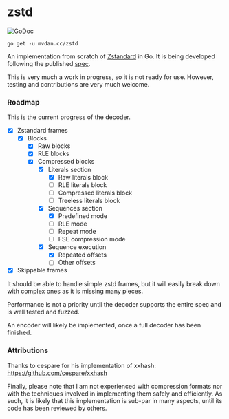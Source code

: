 # zstd

[![GoDoc](https://godoc.org/mvdan.cc/zstd?status.svg)](https://godoc.org/mvdan.cc/zstd)

	go get -u mvdan.cc/zstd

An implementation from scratch of [Zstandard] in Go. It is being
developed following the published [spec].

This is very much a work in progress, so it is not ready for use.
However, testing and contributions are very much welcome.

### Roadmap

This is the current progress of the decoder.

- [x] Zstandard frames
  - [x] Blocks
    - [x] Raw blocks
    - [x] RLE blocks
    - [x] Compressed blocks
      - [x] Literals section
        - [x] Raw literals block
        - [ ] RLE literals block
        - [ ] Compressed literals block
        - [ ] Treeless literals block
      - [x] Sequences section
        - [x] Predefined mode
        - [ ] RLE mode
        - [ ] Repeat mode
        - [ ] FSE compression mode
      - [x] Sequence execution
        - [x] Repeated offsets
        - [ ] Other offsets
- [x] Skippable frames

It should be able to handle simple zstd frames, but it will easily break
down with complex ones as it is missing many pieces.

Performance is not a priority until the decoder supports the entire spec
and is well tested and fuzzed.

An encoder will likely be implemented, once a full decoder has been
finished.

### Attributions

Thanks to cespare for his implementation of xxhash: https://github.com/cespare/xxhash

Finally, please note that I am not experienced with compression formats
nor with the techniques involved in implementing them safely and
efficiently. As such, it is likely that this implementation is sub-par
in many aspects, until its code has been reviewed by others.

[Zstandard]: https://facebook.github.io/zstd/
[spec]: https://github.com/facebook/zstd/blob/dev/doc/zstd_compression_format.md
